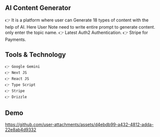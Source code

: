 ## AI Content Generator ##
👉 It is a platform where user can Generate 18 types of content with the help of AI. Here User Note need to write entire prompt to generate content. only enter the topic name.
👉 Latest Auth2 Authentication.
👉 Stripe for Payments.

## Tools & Technology ##

```
👉 Google Gemini
👉 Next JS
👉 React JS
👉 Type Script
👉 Stripe
👉 Drizzle 
```

## Demo ##


https://github.com/user-attachments/assets/d4ebdb99-a432-4812-adda-22e8ab4d9332

